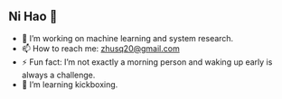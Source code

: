 ## Ni Hao 👋
- 🔭 I’m working on machine learning and system research.
- 📫 How to reach me: zhusq20@gmail.com
- ⚡ Fun fact: I’m not exactly a morning person and waking up early is always a challenge.
- 🌱 I’m learning kickboxing.
<!--
**zhusq20/zhusq20** is a ✨ _special_ ✨ repository because its `README.md` (this file) appears on your GitHub profile.

Here are some ideas to get you started:
-->
<!--
- 🌱 I’m currently learning ...
- 👯 I’m looking to collaborate on ...
- 🤔 I’m looking for help with ...
- 💬 Ask me about ...
- 😄 Pronouns: ...
- ⚡ Fun fact: ...
-->
